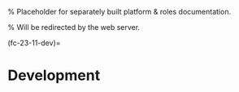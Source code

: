% Placeholder for separately built platform & roles documentation.

% Will be redirected by the web server.

(fc-23-11-dev)=

# Development
